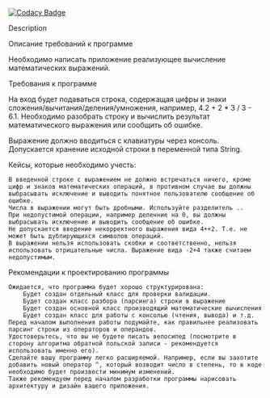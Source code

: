[![Codacy Badge](https://api.codacy.com/project/badge/Grade/5c20f8eaefeb43bc8f4c7a51e07b7399)](https://app.codacy.com/manual/AlexeyKorban/calculator?utm_source=github.com&utm_medium=referral&utm_content=AlexeyKorban/calculator&utm_campaign=Badge_Grade_Dashboard)

Description

Описание требований к программе

Необходимо написать приложение реализующее вычисление математических выражений.

Требования к программе

На вход будет подаваться строка, содержащая цифры и знаки сложения/вычитания/деления/умножения, например, 4.2 + 2 * 3 / 3 - 6.1.
Необходимо разобрать строку и вычислить результат математического выражения или сообщить об ошибке.

Выражение должно вводиться с клавиатуры через консоль.
Допускается хранение исходной строки в переменной типа String.

Кейсы, которые необходимо учесть:

    В введенной строке с выражением не должно встречаться ничего, кроме цифр и знаков математических операций, в противном случае вы должны выбрасывать исключение и выводить понятное пользователю сообщение об ошибке.
    Числа в выражении могут быть дробными. Используйте разделитель ..
    При недопустимой операции, например деленние на 0, вы должны выбрасывать исключение и выводить сообщение об ошибке.
    Не допускается введение некорректного выражения вида 4++2. Т.е. не может быть дублирующихся символов операций.
    В выражении нельзя использовать скобки и соответственно, нельзя использовать отрицательные числа. Выражение вида -2+4 также считаем недопустимым.

Рекомендации к проектированию программы

    Ожидается, что программа будет хорошо структурирована:
        Будет создан отдельный класс для проверки валидации.
        Будет создан класс разбора (парсинга) строки в выражение
        Будет создан основной класс производящий математические вычисления
        Будет создан класс для работы с консолью (чтения, вывода) и т.д.
    Перед началом выполнения работы подумайте, как правильнее реализовать парсинг строки из операторов и операндов.
    Удостоверьтесь, что вы не будете писать велосипед (посмотрите в сторону алгоритма обратной польской записи - рекомендуется использовать именно его).
    Сделайте вашу программу легко расширяемой. Например, если вы захотите добавить новый оператор ^, который возводит число в степень, то в коде необходимо будет произвести минимум изменений.
    Также рекомендуем перед началом разработки программы нарисовать архитектуру и дизайн вашего приложения.

